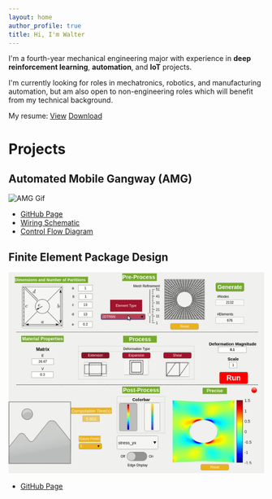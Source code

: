 ```yaml
---
layout: home
author_profile: true
title: Hi, I'm Walter
---
```


I'm a fourth-year mechanical engineering major with experience in **deep reinforcement learning**, **automation**, and **IoT** projects. 

I'm currently looking for roles in mechatronics, robotics, and manufacturing automation, but am also open to non-engineering roles which will benefit from my technical background.

My resume: <a href="/assets/resume/Walter_Resume.pdf" target="_blank">View</a> [Download](/assets/resume/Walter_Resume.pdf "Walter_Resume.pdf")

# Projects
## Automated Mobile Gangway (AMG)
![AMG Gif](/assets/images/amg.gif)
- [GitHub Page](https://github.com/watate/Automated-Mobile-Gangway)
- [Wiring Schematic](https://github.com/watate/Automated-Mobile-Gangway/blob/master/wiring_schematic.pdf)
- [Control Flow Diagram](https://github.com/watate/Automated-Mobile-Gangway/blob/master/controls_diagram.png)

## Finite Element Package Design
![FEM Gif](/assets/images/fem.gif)
- [GitHub Page](https://github.com/watate/FEM)